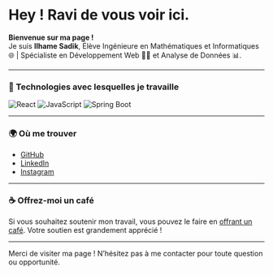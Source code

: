 # Hey ! Ravi de vous voir ici.

**Bienvenue sur ma page !**  
Je suis **Ilhame Sadik**, Élève Ingénieure en Mathématiques et Informatiques 🌐 | Spécialiste en Développement Web 👨‍💻 et Analyse de Données 📊.

---

### 🌟 Technologies avec lesquelles je travaille

![React](https://img.shields.io/badge/Tech-React-blue)
![JavaScript](https://img.shields.io/badge/Tech-JavaScript-yellow)
![Spring Boot](https://img.shields.io/badge/Tech-Spring%20Boot-green)

---

### 🌍 Où me trouver

- [GitHub](https://github.com/IlhameSadik)
- [LinkedIn](https://www.linkedin.com/in/ilhame-sadik-4a2404163/)
- [Instagram](https://instagram.com/VotreNomUtilisateur)

---

### ☕ Offrez-moi un café

Si vous souhaitez soutenir mon travail, vous pouvez le faire en [offrant un café](https://buymeacoffee.com/sadikilhamg). Votre soutien est grandement apprécié !

---

Merci de visiter ma page ! N’hésitez pas à me contacter pour toute question ou opportunité.
